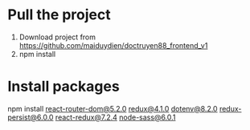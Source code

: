 # Pull the project
1. Download project from https://github.com/maiduydien/doctruyen88_frontend_v1
2. npm install
# Install packages
npm install react-router-dom@5.2.0 redux@4.1.0 dotenv@8.2.0 redux-persist@6.0.0 react-redux@7.2.4 node-sass@6.0.1


